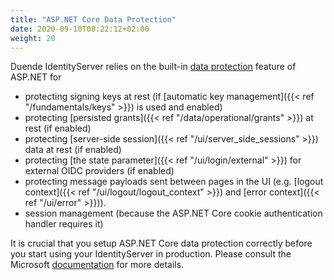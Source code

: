```yaml
---
title: "ASP.NET Core Data Protection"
date: 2020-09-10T08:22:12+02:00
weight: 20
---
```


Duende IdentityServer relies on the built-in [data protection](https://docs.microsoft.com/en-us/aspnet/core/security/data-protection/) feature of ASP.NET for

* protecting signing keys at rest (if [automatic key management]({{< ref "/fundamentals/keys" >}}) is used and enabled)
* protecting [persisted grants]({{< ref "/data/operational/grants" >}}) at rest (if enabled)
* protecting [server-side session]({{< ref "/ui/server_side_sessions" >}}) data at rest (if enabled)
* protecting [the state parameter]({{< ref "/ui/login/external" >}}) for external OIDC providers (if enabled)
* protecting message payloads sent between pages in the UI (e.g. [logout context]({{< ref "/ui/logout/logout_context" >}}) and [error context]({{< ref "/ui/error" >}})).
* session management (because the ASP.NET Core cookie authentication handler requires it)

It is crucial that you setup ASP.NET Core data protection correctly before you start using your IdentityServer in production. Please consult the Microsoft [documentation](https://docs.microsoft.com/en-us/aspnet/core/security/data-protection/configuration/overview) for more details.
